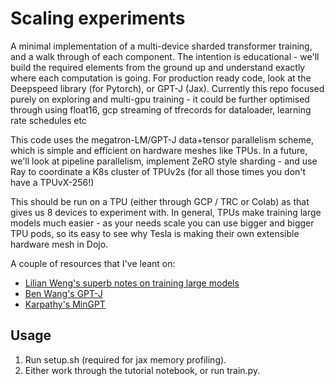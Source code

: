 # Scaling experiments

A minimal implementation of a multi-device sharded transformer training, and a walk through of each component. The intention is educational - we'll build the required elements from the ground up and understand exactly where each computation is going. For production ready code, look at the Deepspeed library (for Pytorch), or GPT-J (Jax). Currently this repo focused purely on exploring and multi-gpu training - it could be further optimised through using float16, gcp streaming of tfrecords for dataloader, learning rate schedules etc

This code uses the megatron-LM/GPT-J data+tensor parallelism scheme, which is simple and efficient on hardware meshes like TPUs. In a future, we'll look at pipeline parallelism, implement ZeRO style sharding - and use Ray to coordinate a K8s cluster of TPUv2s (for all those times you don't have a TPUvX-256!)

This should be run on a TPU (either through GCP / TRC or Colab) as that gives us 8 devices to experiment with. In general, TPUs make training large models much easier - as your needs scale you can use bigger and bigger TPU pods, so its easy to see why Tesla is making their own extensible hardware mesh in Dojo. 

A couple of resources that I've leant on:

- [Lilian Weng's superb notes on training large models](https://lilianweng.github.io/lil-log/2021/09/24/train-large-neural-networks.html)
- [Ben Wang's GPT-J](https://github.com/kingoflolz/mesh-transformer-jax)
- [Karpathy's MinGPT](https://github.com/karpathy/minGPT)



## Usage
1. Run setup.sh (required for jax memory profiling).
2. Either work through the tutorial notebook, or run train.py. 


